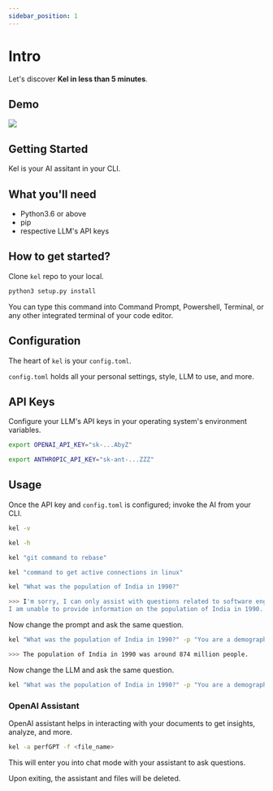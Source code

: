 ```yaml
---
sidebar_position: 1
---
```


# Intro

Let's discover **Kel in less than 5 minutes**.

## Demo

<a href="https://asciinema.org/a/626190" target="_blank"><img src="https://asciinema.org/a/626190.svg" /></a>

## Getting Started

Kel is your AI assitant in your CLI. 

## What you'll need

- Python3.6 or above
- pip
- respective LLM's API keys

## How to get started?

Clone `kel` repo to your local.

```bash
python3 setup.py install
```
You can type this command into Command Prompt, Powershell, Terminal, or any other integrated terminal of your code editor.


## Configuration

The heart of `kel` is your `config.toml`. 

`config.toml` holds all your personal settings, style, LLM to use, and more.

## API Keys

Configure your LLM's API keys in your operating system's environment variables.

```bash
export OPENAI_API_KEY="sk-...AbyZ"
```
```bash
export ANTHROPIC_API_KEY="sk-ant-...ZZZ"
```

## Usage

Once the API key and `config.toml` is configured; invoke the AI from your CLI.

```bash
kel -v
```

```bash
kel -h
```

```bash
kel "git command to rebase"
```

```bash
kel "command to get active connections in linux"
```

```bash
kel "What was the population of India in 1990?"

>>> I'm sorry, I can only assist with questions related to software engineering and command line tools. 
I am unable to provide information on the population of India in 1990.
```

Now change the prompt and ask the same question.
```bash
kel "What was the population of India in 1990?" -p "You are a demography expert" 

>>> The population of India in 1990 was around 874 million people.
```

Now change the LLM and ask the same question.
```bash
kel "What was the population of India in 1990?" -p "You are a demography expert" -c ollama -m llama2 
```

### OpenAI Assistant

OpenAI assistant helps in interacting with your documents to get insights, analyze, and more.

```bash
kel -a perfGPT -f <file_name>
```

This will enter you into chat mode with your assistant to ask questions.

Upon exiting, the assistant and files will be deleted.